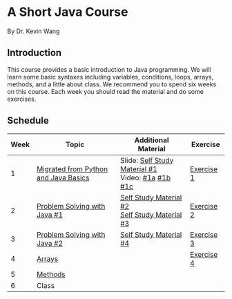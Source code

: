 # A Short Java Course 

By Dr. Kevin Wang

## Introduction

This course provides a basic introduction to Java programming. We will learn some basic syntaxes including variables, conditions, loops, arrays, methods, and a little about class. We recommend you to spend six weeks on this course. Each week you should read the material and do some exercises. 

## Schedule

| Week | Topic | Additional Material | Exercise |
|---|---|---|---|
| 1 | [Migrated from Python and Java Basics](01_introduction.pdf)  | Slide: [Self Study Material #1](f01_variables_and_operators.pdf)<br> Video: [#1a](https://www.youtube.com/watch?v=0LMkCS-QTPA&list=PLe4PAiEiCzBTOiqDxgh71DLTwRVhXRST3&index=2) [#1b](https://www.youtube.com/watch?v=cOuHhzOnChQ&list=PLe4PAiEiCzBTOiqDxgh71DLTwRVhXRST3&index=3) [#1c](https://www.youtube.com/watch?v=4I5jt_YiXkY&list=PLe4PAiEiCzBTOiqDxgh71DLTwRVhXRST3&index=5) | [Exercise 1](docs/ex1.html)
| 2| [Problem Solving with Java #1](02-problem%20solving%20with%20Java%201.pdf)  | [Self Study Material #2](f02-decision.pdf) <br> [Self Study Material #3](f03-loops.pdf) | [Exercise 2](docs/ex2.html)
|3 | [Problem Solving with Java #2](03-problem%20solving%20with%20Java%202.pdf) | [Self Study Material #4](f04-scopes%20and%20IO.pdf) | [Exercise 3](docs/ex3.html)
|4 | [Arrays](04-arrays.pdf) | | [Exercise 4](docs/ex4.html)
|5 | [Methods](05-methods.pdf) |
| 6| Class |